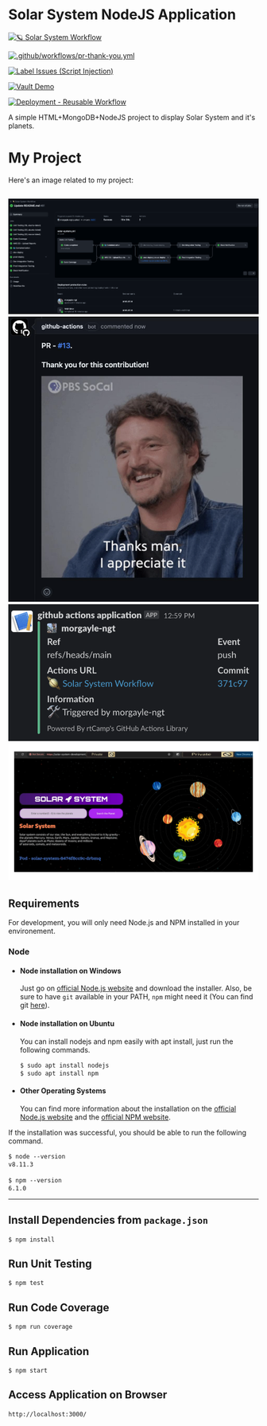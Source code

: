 # Solar System NodeJS Application

[![🪐 Solar System Workflow](https://github.com/morgayle-ngt/solar-system-using-github-actions/actions/workflows/solar-system.yml/badge.svg)](https://github.com/morgayle-ngt/solar-system-using-github-actions/actions/workflows/solar-system.yml)

[![.github/workflows/pr-thank-you.yml](https://github.com/morgayle-ngt/solar-system-using-github-actions/actions/workflows/pr-thank-you.yml/badge.svg)](https://github.com/morgayle-ngt/solar-system-using-github-actions/actions/workflows/pr-thank-you.yml)

[![Label Issues (Script Injection)](https://github.com/morgayle-ngt/solar-system-using-github-actions/actions/workflows/script-injection-test.yml/badge.svg)](https://github.com/morgayle-ngt/solar-system-using-github-actions/actions/workflows/script-injection-test.yml)

[![Vault Demo](https://github.com/morgayle-ngt/solar-system-using-github-actions/actions/workflows/vault-demo.yml/badge.svg)](https://github.com/morgayle-ngt/solar-system-using-github-actions/actions/workflows/vault-demo.yml)

[![Deployment - Reusable Workflow](https://github.com/morgayle-ngt/solar-system-using-github-actions/actions/workflows/reuse-deployment.yml/badge.svg)](https://github.com/morgayle-ngt/solar-system-using-github-actions/actions/workflows/reuse-deployment.yml)

A simple HTML+MongoDB+NodeJS project to display Solar System and it's planets.

# My Project

Here's an image related to my project:

![Github Actions CICD Completed Flow](solar-system-cicd-workflow.png)
![GIPHY API BOT](GIPHY-API-BOT-COMMENT.png)
![SLACK_MESSAGE](SLACK-NOTIFICATION.png)
![Web Page](Solar-System-FrontEnd.png)
---
## Requirements

For development, you will only need Node.js and NPM installed in your environement.

### Node
- #### Node installation on Windows

  Just go on [official Node.js website](https://nodejs.org/) and download the installer.
Also, be sure to have `git` available in your PATH, `npm` might need it (You can find git [here](https://git-scm.com/)).

- #### Node installation on Ubuntu

  You can install nodejs and npm easily with apt install, just run the following commands.

      $ sudo apt install nodejs
      $ sudo apt install npm

- #### Other Operating Systems
  You can find more information about the installation on the [official Node.js website](https://nodejs.org/) and the [official NPM website](https://npmjs.org/).

If the installation was successful, you should be able to run the following command.

    $ node --version
    v8.11.3

    $ npm --version
    6.1.0

---
## Install Dependencies from `package.json`
    $ npm install

## Run Unit Testing
    $ npm test

## Run Code Coverage
    $ npm run coverage

## Run Application
    $ npm start

## Access Application on Browser
    http://localhost:3000/

